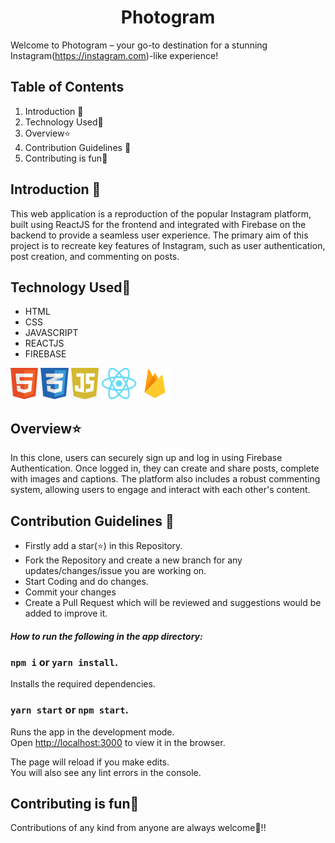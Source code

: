 # <div align="center">Photogram </div>
Welcome to Photogram – your go-to destination for a stunning Instagram(https://instagram.com)-like experience!


## Table of Contents

1. Introduction 📌
2. Technology Used🚀
3. Overview⭐
4. Contribution Guidelines 📑
5. Contributing is fun🧡

## Introduction 📌

This web application is a reproduction of the popular Instagram platform, built using ReactJS for the frontend and integrated with Firebase on the backend to provide a seamless user experience. The primary aim of this project is to recreate key features of Instagram, such as user authentication, post creation, and commenting on posts.

## Technology Used🚀
- HTML
- CSS
- JAVASCRIPT 
- REACTJS
- FIREBASE

<img src="html.png" height="50">
<img src="css.jpeg" height="50">
<img src="java.jpg" height="50">
<img src="react.png" height="50">
<img src="firebase.png" height="50">

## Overview⭐

In this clone, users can securely sign up and log in using Firebase Authentication. Once logged in, they can create and share posts, complete with images and captions. The platform also includes a robust commenting system, allowing users to engage and interact with each other's content.

## Contribution Guidelines 📑
- Firstly add a star(⭐) in this Repository.
- Fork the Repository and create a new branch for any updates/changes/issue you are working on.
- Start Coding and do changes.
- Commit your changes
- Create a Pull Request which will be reviewed and suggestions would be added to improve it.

##### How to run the following in the app directory:

### `npm i` or `yarn install`.

Installs the required dependencies.

### `yarn start` or `npm start`.

Runs the app in the development mode.\
Open [http://localhost:3000](http://localhost:3000) to view it in the browser.

The page will reload if you make edits.\
You will also see any lint errors in the console.

 ## Contributing is fun🧡

Contributions of any kind from anyone are always welcome🌟!!